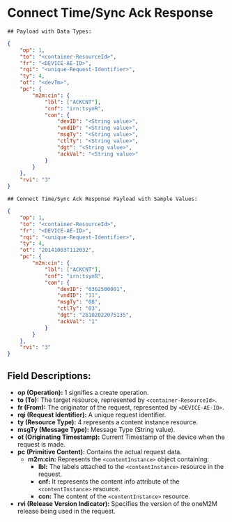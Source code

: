 # Connect Time/Sync Ack Response

```
## Payload with Data Types:
```

```json
{
    "op": 1,
    "to": "<container-ResourceId>",
    "fr": "<DEVICE-AE-ID>",
    "rqi": "<unique-Request-Identifier>",
    "ty": 4,
    "ot": "<devTm>",
    "pc": {
        "m2m:cin": {
            "lbl": ["ACKCNT"],
            "cnf": "irn:tsynR",
            "con": {
                "devID": "<String value>",
                "vndID": "<String value>",
                "msgTy": "<String value>",
                "ctlTy": "<String value>",
                "dgt": "<String value>",
                "ackVal": "<String value>"
            }
        }
    },
    "rvi": "3"
}
```

```
## Connect Time/Sync Ack Response Payload with Sample Values:
```

```json
{
    "op": 1,
    "to": "<container-ResourceId>",
    "fr": "<DEVICE-AE-ID>",
    "rqi": "<unique-Request-Identifier>",
    "ty": 4,
    "ot": "20141003T112032",
    "pc": {
        "m2m:cin": {
            "lbl": ["ACKCNT"],
            "cnf": "irn:tsynR",
            "con": {
                "devID": "0362500001",
                "vndID": "11",
                "msgTy": "08",
                "ctlTy": "03",
                "dgt": "26102022075135",
                "ackVal": "1"
            }
        }
    },
    "rvi": "3"
}
```

## Field Descriptions:

- **op (Operation):** 1 signifies a create operation.
- **to (To):** The target resource, represented by `<container-ResourceId>`.
- **fr (From):** The originator of the request, represented by `<DEVICE-AE-ID>`.
- **rqi (Request Identifier):** A unique request identifier.
- **ty (Resource Type):** 4 represents a content instance resource.
- **msgTy (Message Type):** Message Type (String value).
- **ot (Originating Timestamp):** Current Timestamp of the device when the request is made.
- **pc (Primitive Content):** Contains the actual request data.
  - **m2m:cin:** Represents the `<contentInstance>` object containing:
    - **lbl:** The labels attached to the `<contentInstance>` resource in the request.
    - **cnf:** It represents the content info attribute of the `<contentInstance>` resource.
    - **con:** The content of the `<contentInstance>` resource.
- **rvi (Release Version Indicator):** Specifies the version of the oneM2M release being used in the request.